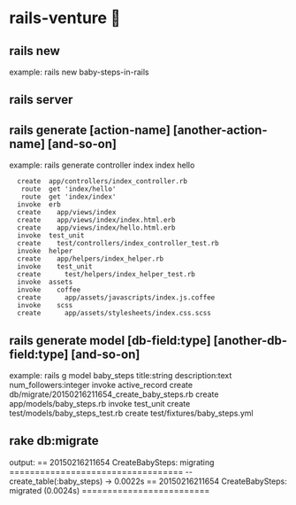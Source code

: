 # rails-venture :rocket:

## rails new <app-name>
example:
 rails new baby-steps-in-rails

## rails server

## rails generate <controller-name> [action-name] [another-action-name] [and-so-on]

example:
 rails generate controller index index hello

      create  app/controllers/index_controller.rb
       route  get 'index/hello'
       route  get 'index/index'
      invoke  erb
      create    app/views/index
      create    app/views/index/index.html.erb
      create    app/views/index/hello.html.erb
      invoke  test_unit
      create    test/controllers/index_controller_test.rb
      invoke  helper
      create    app/helpers/index_helper.rb
      invoke    test_unit
      create      test/helpers/index_helper_test.rb
      invoke  assets
      invoke    coffee
      create      app/assets/javascripts/index.js.coffee
      invoke    scss
      create      app/assets/stylesheets/index.css.scss


## rails generate model <database-name> [db-field:type] [another-db-field:type] [and-so-on]

example:
   rails g model baby_steps title:string description:text num_followers:integer
      invoke  active_record
      create    db/migrate/20150216211654_create_baby_steps.rb
      create    app/models/baby_steps.rb
      invoke    test_unit
      create      test/models/baby_steps_test.rb
      create      test/fixtures/baby_steps.yml

## rake db:migrate

output:
== 20150216211654 CreateBabySteps: migrating ==================================
-- create_table(:baby_steps)
   -> 0.0022s
== 20150216211654 CreateBabySteps: migrated (0.0024s) =========================

##

##
##
##
##

